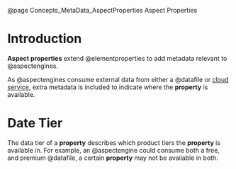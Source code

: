 @page Concepts_MetaData_AspectProperties Aspect Properties

# Introduction

**Aspect properties** extend @elementproperties to add metadata relevant to @aspectengines.

As @aspectengines consume external data from either a @datafile or [cloud service](@term{CloudService}), extra metadata
is included to indicate where the **property** is available.

# Date Tier

The data tier of a **property** describes which product tiers the **property** is available in. For example,
an @aspectengine could consume both a free, and premium @datafile, a certain **property** may not be available in both.

